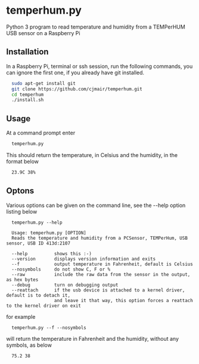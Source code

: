 # temperhum.py
Python 3 program to read temperature and humidity from a TEMPerHUM USB sensor on a Raspberry Pi

## Installation
In a Raspberry Pi, terminal or ssh session, run the following commands, you can ignore the first one,
if you already have git installed.
```bash
  sudo apt-get install git
  git clone https://github.com/cjmair/temperhum.git
  cd temperhum
  ./install.sh
  ```
## Usage
At a command prompt enter
```bash
  temperhum.py
```
This should return the temperature, in Celsius and the humidity, in the format below
```bash
  23.9C 38%
```
## Optons
Various options can be given on the command line, see the --help option listing below
```
  temperhum.py --help

  Usage: temperhum.py [OPTION]
  Reads the temperature and humidity from a PCSensor, TEMPerHum, USB sensor, USB ID 413d:2107

  --help          shows this :-)
  --version       displays version information and exits
  --f             output temperature in Fahrenheit, default is Celsius
  --nosymbols     do not show C, F or %
  --raw           include the raw data from the sensor in the output, as hex bytes
  --debug         turn on debugging output
  --reattach      if the usb device is attached to a kernel driver, default is to detach it,
                  and leave it that way, this option forces a reattach to the kernel driver on exit
```
for example
```
  temperhum.py --f --nosymbols
```
will return the temperature in Fahrenheit and the humidity, without any symbols, as below
```
  75.2 38
```
  
